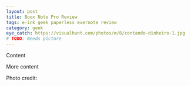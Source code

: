 ```yaml
---
layout: post
title: Boox Note Pro Review
tags: e-ink geek paperless evernote review
category: geek
eye_catch: https://visualhunt.com/photos/m/8/contando-dinheiro-1.jpg
# TODO: Needs picture
---
```


Content

<!--more-->

More content

Photo credit: